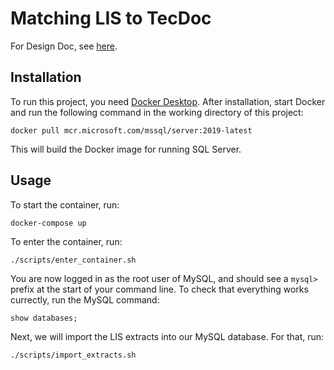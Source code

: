 # Matching LIS to TecDoc

For Design Doc, see [here](https://teams.microsoft.com/_?culture=en-us&country=WW&lm=deeplink&lmsrc=homePageWeb&cmpid=WebSignIn#/docx/viewer/teamsSdk/https:~2F~2Folyslager.sharepoint.com~2Fsites~2FOlyslagerenLennartDamenvanBDR~2FGedeelde%20documenten~2FGeneral~2FDesign%20doc.docx?threadId=19:Bx4MdOlFK4pmpv661ltxZSCYt8J_siLZVkeTX1WRhFA1@thread.tacv2&fileId=e540b140-2d44-4282-b099-b49d09e51feb&ctx=openFilePreview&viewerAction=view).

## Installation
To run this project, you need [Docker Desktop](https://www.docker.com/get-started/). After installation, start Docker
and run the following command in the working directory of this project:

```docker pull mcr.microsoft.com/mssql/server:2019-latest```

This will build the Docker image for running SQL Server.

## Usage
To start the container, run:

```docker-compose up```

To enter the container, run:

```./scripts/enter_container.sh```

You are now logged in as the root user of MySQL, and  should see a `mysql>` prefix at the start of your command line.
To check that everything works currectly, run the MySQL command:

```show databases;```

Next, we will import the LIS extracts into our MySQL database. For that, run:

```./scripts/import_extracts.sh```

